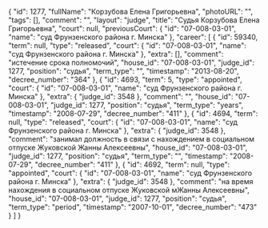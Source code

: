 {
    "id": 1277,
    "fullName": "Корзубова Елена Григорьевна",
    "photoURL": "",
    "tags": [],
    "comment": "",
    "layout": "judge",
    "title": "Судья Корзубова Елена Григорьевна",
    "court": null,
    "previousCourt": {
        "id": "07-008-03-01",
        "name": "суд Фрунзенского района г. Минска"
    },
    "career": [
        {
            "id": 59340,
            "term": null,
            "type": "released",
            "court": {
                "id": "07-008-03-01",
                "name": "суд Фрунзенского района г. Минска"
            },
            "extra": [],
            "comment": "истечение срока полномочий",
            "house_id": "07-008-03-01",
            "judge_id": 1277,
            "position": "судья",
            "term_type": "",
            "timestamp": "2013-08-20",
            "decree_number": "364"
        },
        {
            "id": 4693,
            "term": 5,
            "type": "appointed",
            "court": {
                "id": "07-008-03-01",
                "name": "суд Фрунзенского района г. Минска"
            },
            "extra": {
                "judge_id": 3548
            },
            "comment": "",
            "house_id": "07-008-03-01",
            "judge_id": 1277,
            "position": "судья",
            "term_type": "years",
            "timestamp": "2008-07-29",
            "decree_number": "411"
        },
        {
            "id": 4694,
            "term": null,
            "type": "released",
            "court": {
                "id": "07-008-03-01",
                "name": "суд Фрунзенского района г. Минска"
            },
            "extra": {
                "judge_id": 3548
            },
            "comment": "занимал должность в связи с нахождением в социальном отпуске Жуковской Жанны Алексеевны",
            "house_id": "07-008-03-01",
            "judge_id": 1277,
            "position": "судья",
            "term_type": "",
            "timestamp": "2008-07-29",
            "decree_number": "411"
        },
        {
            "id": 4692,
            "term": null,
            "type": "appointed",
            "court": {
                "id": "07-008-03-01",
                "name": "суд Фрунзенского района г. Минска"
            },
            "extra": {
                "judge_id": 3548
            },
            "comment": "на время нахождения в социальном отпуске Жуковской мЖанны Алексеевны",
            "house_id": "07-008-03-01",
            "judge_id": 1277,
            "position": "судья",
            "term_type": "period",
            "timestamp": "2007-10-01",
            "decree_number": "473"
        }
    ]
}